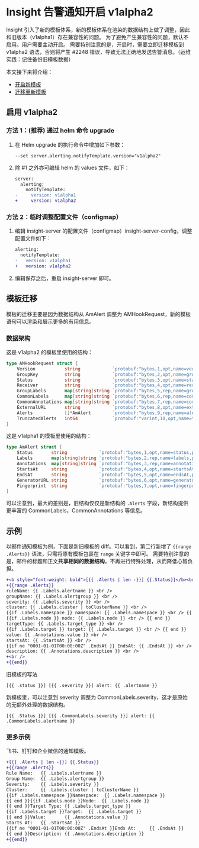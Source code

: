 # Insight 告警通知开启  v1alpha2

Insight 引入了新的模板体系，新的模板体系在渲染的数据结构上做了调整，因此和旧版本（v1alpha1）存在兼容性的问题。
为了避免产生兼容性的问题，默认不启用。用户需要主动开启。
需要特别注意的是，开启时，需要立即迁移模板到 v1alpha2 语法，否则将产生 #2248 错误，导致无法正确地发送告警消息。（运维实践：记住备份旧模板数据）

本文接下来将介绍：

- [开启新模板](#v1alpha2)
- [迁移至新模板](#_1)

## 启用 v1alpha2

### 方法 1：(推荐) 通过 helm 命令 upgrade

1. 在 Helm upgrade 的执行命令中增加如下参数：

    ```shell
    --set server.alerting.notifyTemplate.version="v1alpha2"
    ```

2. 除 #1 之外亦可编辑 helm 的 values 文件，如下：

    ```diff
    server:
      alerting:
        notifyTemplate:
    -     version: v1alpha1
    +     version: v1alpha2
    ```

### 方法 2：临时调整配置文件（configmap）

1. 编辑 insight-server 的配置文件（configmap）insight-server-config，调整配置文件如下：

    ```diff
    alerting:
      notifyTemplate:
    -   version: v1alpha1
    +   version: v1alpha2
    ```

2. 编辑保存之后，重启 insight-server 即可。

## 模板迁移

模板的迁移主要是因为数据结构从 AmAlert 调整为 AMHookRequest，新的模板语句可以渲染和展示更多的有用信息。

### 数据架构

这是 v1alpha2 的模板里使用的结构：

```go
type AMHookRequest struct {
	Version           string            `protobuf:"bytes,1,opt,name=version,proto3" json:"version,omitempty"`
	GroupKey          string            `protobuf:"bytes,2,opt,name=groupKey,proto3" json:"groupKey,omitempty"`
	Status            string            `protobuf:"bytes,3,opt,name=status,proto3" json:"status,omitempty"`
	Receiver          string            `protobuf:"bytes,4,opt,name=receiver,proto3" json:"receiver,omitempty"`
	GroupLabels       map[string]string `protobuf:"bytes,5,rep,name=groupLabels,proto3" json:"groupLabels,omitempty" protobuf_key:"bytes,1,opt,name=key,proto3" protobuf_val:"bytes,2,opt,name=value,proto3"`
	CommonLabels      map[string]string `protobuf:"bytes,6,rep,name=commonLabels,proto3" json:"commonLabels,omitempty" protobuf_key:"bytes,1,opt,name=key,proto3" protobuf_val:"bytes,2,opt,name=value,proto3"`
	CommonAnnotations map[string]string `protobuf:"bytes,7,rep,name=commonAnnotations,proto3" json:"commonAnnotations,omitempty" protobuf_key:"bytes,1,opt,name=key,proto3" protobuf_val:"bytes,2,opt,name=value,proto3"`
	ExternalURL       string            `protobuf:"bytes,8,opt,name=externalURL,proto3" json:"externalURL,omitempty"`
	Alerts            []*AmAlert        `protobuf:"bytes,9,rep,name=alerts,proto3" json:"alerts,omitempty"`
	TruncatedAlerts   int64             `protobuf:"varint,10,opt,name=truncatedAlerts,proto3" json:"truncatedAlerts,omitempty"`
}
```

这是 v1alpha1 的模板里使用的结构：

```go
type AmAlert struct {
	Status       string            `protobuf:"bytes,1,opt,name=status,proto3" json:"status,omitempty"`
	Labels       map[string]string `protobuf:"bytes,2,rep,name=labels,proto3" json:"labels,omitempty" protobuf_key:"bytes,1,opt,name=key,proto3" protobuf_val:"bytes,2,opt,name=value,proto3"`
	Annotations  map[string]string `protobuf:"bytes,3,rep,name=annotations,proto3" json:"annotations,omitempty" protobuf_key:"bytes,1,opt,name=key,proto3" protobuf_val:"bytes,2,opt,name=value,proto3"`
	StartsAt     string            `protobuf:"bytes,4,opt,name=startsAt,proto3" json:"startsAt,omitempty"`
	EndsAt       string            `protobuf:"bytes,5,opt,name=endsAt,proto3" json:"endsAt,omitempty"`
	GeneratorURL string            `protobuf:"bytes,6,opt,name=generatorURL,proto3" json:"generatorURL,omitempty"`
	Fingerprint  string            `protobuf:"bytes,7,opt,name=fingerprint,proto3" json:"fingerprint,omitempty"`
}
```

可以注意到，最大的差别是，旧结构仅仅是新结构的 `.Alerts`  字段，新结构提供更丰富的 CommonLabels，CommonAnnotations 等信息。

## 示例

以邮件通知模板为例，下面是新旧模板的 diff。可以看到，第二行新增了 `{{range .Alerts}}` 语法，只需将原有模板包裹在 `range` 关键字中即可。
需要特别注意的是，邮件的标题和正文**共享相同的数据结构**，不再进行特殊处理，从而降低心智负担。

```diff
+<b style="font-weight: bold">[{{ .Alerts | len -}}] {{.Status}}</b><br />
+{{range .Alerts}}
ruleName: {{ .Labels.alertname }} <br />
groupName: {{ .Labels.alertgroup }} <br />
severity: {{ .Labels.severity }} <br />
cluster: {{ .Labels.cluster | toClusterName }} <br />
{{if .Labels.namespace }} namespace: {{ .Labels.namespace }} <br /> {{ end }}
{{if .Labels.node }} node: {{ .Labels.node }} <br /> {{ end }}
targetType: {{ .Labels.target_type }} <br />
{{if .Labels.target }} target: {{ .Labels.target }} <br /> {{ end }}
value: {{ .Annotations.value }} <br />
startsAt: {{ .StartsAt }} <br />
{{if ne "0001-01-01T00:00:00Z" .EndsAt }} EndsAt: {{ .EndsAt }} <br /> {{ end }}
description: {{ .Annotations.description }} <br />
+<br />
+{{end}}
```

旧模板的写法

```
[{{ .status }}] [{{ .severity }}] alert: {{ .alertname }}
```

新模板里，可以注意到 severity 调整为 CommonLabels.severity，这才是原始的无额外处理的数据结构。

```
[{{ .Status }}] [{{ .CommonLabels.severity }}] alert: {{ .CommonLabels.alertname }}
```

### 更多示例

飞书、钉钉和企业微信的通知模板。

```diff
+[{{ .Alerts | len -}}] {{.Status}}
+{{range .Alerts}}
Rule Name:   {{ .Labels.alertname }}
Group Name:  {{ .Labels.alertgroup }}
Severity:    {{ .Labels.severity }}
Cluster:     {{ .Labels.cluster | toClusterName }}
{{if .Labels.namespace }}Namespace:  {{ .Labels.namespace }}
{{ end }}{{if .Labels.node }}Node:  {{ .Labels.node }}
{{ end }}Target Type: {{ .Labels.target_type }}
{{if .Labels.target }}Target:  {{ .Labels.target }} 
{{ end }}Value:       {{ .Annotations.value }}
Starts At:   {{ .StartsAt }}
{{if ne "0001-01-01T00:00:00Z" .EndsAt }}Ends At:     {{ .EndsAt }}
{{ end }}Description: {{ .Annotations.description }}
+{{end}}
```
